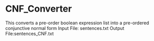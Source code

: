 # CNF_Converter
This converts a pre-order boolean expression list into a pre-ordered conjunctive normal form
Input File: sentences.txt
Output File:sentences_CNF.txt

